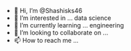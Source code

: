 - 👋 Hi, I’m @Shashisks46
- 👀 I’m interested in ... data science
- 🌱 I’m currently learning ... engineering
- 💞️ I’m looking to collaborate on ...
- 📫 How to reach me ...

<!---
Shashisks46/Shashisks46 is a ✨ special ✨ repository because its `README.md` (this file) appears on your GitHub profile.
You can click the Preview link to take a look at your changes.
--->
